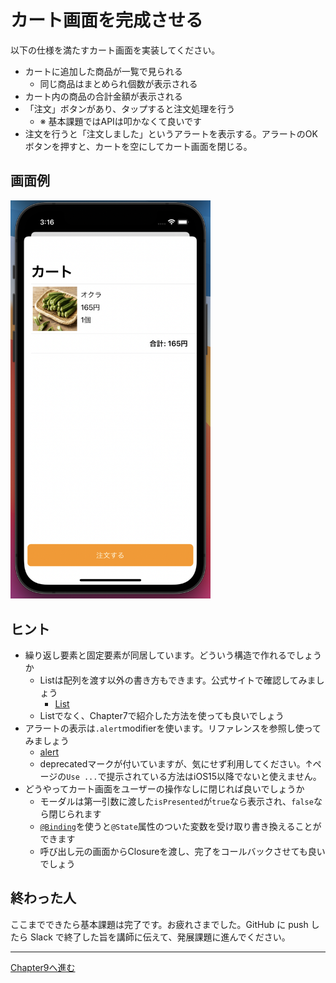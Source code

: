 # カート画面を完成させる

以下の仕様を満たすカート画面を実装してください。

- カートに追加した商品が一覧で見られる
  - 同じ商品はまとめられ個数が表示される
- カート内の商品の合計金額が表示される
- 「注文」ボタンがあり、タップすると注文処理を行う
  - ※ 基本課題ではAPIは叩かなくて良いです
- 注文を行うと「注文しました」というアラートを表示する。アラートのOKボタンを押すと、カートを空にしてカート画面を閉じる。

## 画面例

<img src="images/ch8/example.png" width="320" >


## ヒント

- 繰り返し要素と固定要素が同居しています。どういう構造で作れるでしょうか
  - Listは配列を渡す以外の書き方もできます。公式サイトで確認してみましょう
    - [List](https://developer.apple.com/documentation/swiftui/list)
  - Listでなく、Chapter7で紹介した方法を使っても良いでしょう
- アラートの表示は`.alert`modifierを使います。リファレンスを参照し使ってみましょう
  - [alert](https://developer.apple.com/documentation/swiftui/view/alert(ispresented:content:))
  - deprecatedマークが付いていますが、気にせず利用してください。↑ページの`Use ...`で提示されている方法はiOS15以降でないと使えません。
- どうやってカート画面をユーザーの操作なしに閉じれば良いでしょうか
  - モーダルは第一引数に渡した`isPresented`が`true`なら表示され、`false`なら閉じられます
  - [`@Binding`](https://developer.apple.com/documentation/swiftui/binding)を使うと`@State`属性のついた変数を受け取り書き換えることができます
  - 呼び出し元の画面からClosureを渡し、完了をコールバックさせても良いでしょう


## 終わった人

ここまでできたら基本課題は完了です。お疲れさまでした。GitHub に push したら Slack で終了した旨を講師に伝えて、発展課題に進んでください。

---

[Chapter9へ進む](chapter_09.md)
